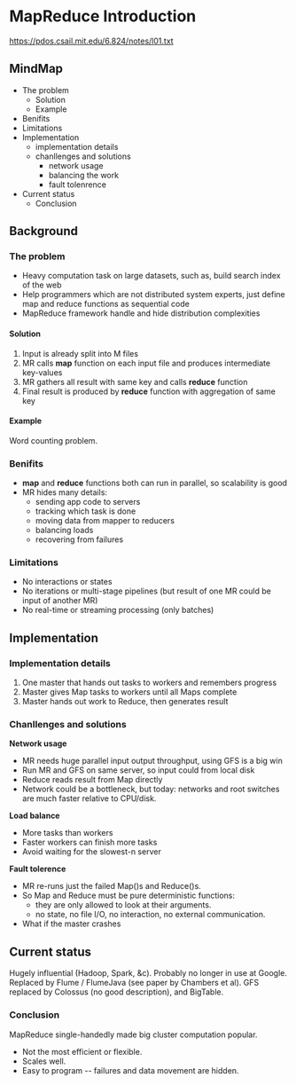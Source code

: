 
# MapReduce Introduction

https://pdos.csail.mit.edu/6.824/notes/l01.txt

## MindMap

- The problem
  - Solution
  - Example
- Benifits
- Limitations
- Implementation
  - implementation details
  - chanllenges and solutions
    - network usage
    - balancing the work
    - fault tolenrence
- Current status
  - Conclusion

## Background

### The problem

- Heavy computation task on large datasets, such as, build search index of the web
- Help programmers which are not distributed system experts, just define map and reduce functions as sequential code
- MapReduce framework handle and hide distribution complexities

#### Solution

1. Input is already split into M files
2. MR calls __map__ function on each input file and produces intermediate key-values
3. MR gathers all result with same key and calls __reduce__ function
4. Final result is produced by __reduce__ function with aggregation of same key

#### Example

Word counting problem.

### Benifits

- __map__ and __reduce__ functions both can run in parallel, so scalability is good
- MR hides many details:
  - sending app code to servers
  - tracking which task is done
  - moving data from mapper to reducers
  - balancing loads
  - recovering from failures

### Limitations

- No interactions or states
- No iterations or multi-stage pipelines (but result of one MR could be input of another MR)
- No real-time or streaming processing (only batches)

## Implementation

### Implementation details

1. One master that hands out tasks to workers and remembers progress
2. Master gives Map tasks to workers until all Maps complete
3. Master hands out work to Reduce, then generates result

### Chanllenges and solutions

__Network usage__
- MR needs huge parallel input output throughput, using GFS is a big win
- Run MR and GFS on same server, so input could from local disk
- Reduce reads result from Map directly
- Network could be a bottleneck, but today: networks and root switches are much faster relative to CPU/disk.

__Load balance__
- More tasks than workers
- Faster workers can finish more tasks
- Avoid waiting for the slowest-n server

__Fault tolerence__
- MR re-runs just the failed Map()s and Reduce()s.
- So Map and Reduce must be pure deterministic functions: 
  - they are only allowed to look at their arguments.
  - no state, no file I/O, no interaction, no external communication.
- What if the master crashes

## Current status
  Hugely influential (Hadoop, Spark, &c).
  Probably no longer in use at Google.
    Replaced by Flume / FlumeJava (see paper by Chambers et al).
    GFS replaced by Colossus (no good description), and BigTable.

### Conclusion

MapReduce single-handedly made big cluster computation popular.
- Not the most efficient or flexible.
- Scales well.
- Easy to program -- failures and data movement are hidden.